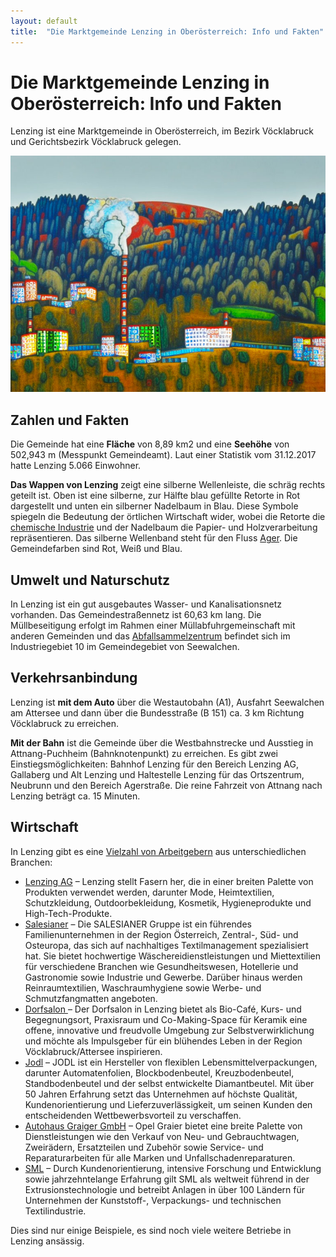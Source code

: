 ```yaml
---
layout: default
title:  "Die Marktgemeinde Lenzing in Oberösterreich: Info und Fakten"
---
```

# Die Marktgemeinde Lenzing in Oberösterreich: Info und Fakten

Lenzing ist eine Marktgemeinde in Oberösterreich, im Bezirk Vöcklabruck und Gerichtsbezirk Vöcklabruck gelegen. 

![Im Stil von Friedensreich Regentag Hundertwasser: Der Industrieort Lenzing in Österreich &copy; Stable Diffusion](/assets/images/industrieort-lenzing.jpg "Im Stil von Friedensreich Regentag Hundertwasser: Der Industrieort Lenzing in Österreich &copy; Stable Diffusion")

## Zahlen und Fakten

Die Gemeinde hat eine **Fläche** von 8,89 km2 und eine **Seehöhe** von 502,943 m (Messpunkt Gemeindeamt). Laut einer Statistik vom 31.12.2017 hatte Lenzing 5.066 Einwohner.

**Das Wappen von Lenzing** zeigt eine silberne Wellenleiste, die schräg rechts geteilt ist. Oben ist eine silberne, zur Hälfte blau gefüllte Retorte in Rot dargestellt und unten ein silberner Nadelbaum in Blau. Diese Symbole spiegeln die Bedeutung der örtlichen Wirtschaft wider, wobei die Retorte die [chemische Industrie](https://www.lenzing.com/) und der Nadelbaum die Papier- und Holzverarbeitung repräsentieren. Das silberne Wellenband steht für den Fluss [Ager](https://de.wikipedia.org/wiki/Ager). Die Gemeindefarben sind Rot, Weiß und Blau.

## Umwelt und Naturschutz 

In Lenzing ist ein gut ausgebautes Wasser- und Kanalisationsnetz vorhanden. Das Gemeindestraßennetz ist 60,63 km lang. Die Müllbeseitigung erfolgt im Rahmen einer Müllabfuhrgemeinschaft mit anderen Gemeinden und das [Abfallsammelzentrum](https://www.altstoffsammelzentrum.at/wo_wann_was/asz/show/Asz/seewalchen.html "ASZ Attersee-Nord") befindet sich im Industriegebiet 10 im Gemeindegebiet von Seewalchen.

## Verkehrsanbindung

Lenzing ist **mit dem Auto** über die Westautobahn (A1), Ausfahrt Seewalchen am Attersee und dann über die Bundesstraße (B 151) ca. 3 km Richtung Vöcklabruck zu erreichen. 

**Mit der Bahn** ist die Gemeinde über die Westbahnstrecke und Ausstieg in Attnang-Puchheim (Bahnknotenpunkt) zu erreichen. Es gibt zwei Einstiegsmöglichkeiten: Bahnhof Lenzing für den Bereich Lenzing AG, Gallaberg und Alt Lenzing und Haltestelle Lenzing für das Ortszentrum, Neubrunn und den Bereich Agerstraße. Die reine Fahrzeit von Attnang nach Lenzing beträgt ca. 15 Minuten.

## Wirtschaft

In Lenzing gibt es eine [Vielzahl von Arbeitgebern](https://www.gezuwa.at/arbeitgeber-unternehmen-wirtschaftsbetriebe-lenzing/ "Vielfalt der Wirtschaft: Unternehmen und Arbeitgeber, die Lenzing prägen") aus unterschiedlichen Branchen:

* [Lenzing AG](https://www.lenzing.com/) &ndash; Lenzing stellt Fasern her, die in einer breiten Palette von Produkten verwendet werden, darunter Mode, Heimtextilien, Schutzkleidung, Outdoorbekleidung, Kosmetik, Hygieneprodukte und High-Tech-Produkte.
* [Salesianer](https://www.salesianer.at/) &ndash; Die SALESIANER Gruppe ist ein führendes Familienunternehmen in der Region Österreich, Zentral-, Süd- und Osteuropa, das sich auf nachhaltiges Textilmanagement spezialisiert hat. Sie bietet hochwertige Wäschereidienstleistungen und Miettextilien für verschiedene Branchen wie Gesundheitswesen, Hotellerie und Gastronomie sowie Industrie und Gewerbe. Darüber hinaus werden Reinraumtextilien, Waschraumhygiene sowie Werbe- und Schmutzfangmatten angeboten.
* [Dorfsalon ](https://www.dorfsalon.at/) &ndash; Der Dorfsalon in Lenzing bietet als Bio-Café, Kurs- und Begegnungsort, Praxisraum und Co-Making-Space für Keramik eine offene, innovative und freudvolle Umgebung zur Selbstverwirklichung und möchte als Impulsgeber für ein blühendes Leben in der Region Vöcklabruck/Attersee inspirieren.
* [Jodl](https://www.jodl.at/) &ndash; JODL ist ein Hersteller von flexiblen Lebensmittelverpackungen, darunter Automatenfolien, Blockbodenbeutel, Kreuzbodenbeutel, Standbodenbeutel und der selbst entwickelte Diamantbeutel. Mit über 50 Jahren Erfahrung setzt das Unternehmen auf höchste Qualität, Kundenorientierung und Lieferzuverlässigkeit, um seinen Kunden den entscheidenden Wettbewerbsvorteil zu verschaffen.
* [Autohaus Graiger GmbH](https://www.opel-graiger.at/ "Neu- und Gebrauchtfahrzeuge, Zweiräder, Ersatzteile und Zubehör sowie Service- und Reparaturarbeiten.") &ndash; Opel Graier bietet eine breite Palette von Dienstleistungen wie den Verkauf von Neu- und Gebrauchtwagen, Zweirädern, Ersatzteilen und Zubehör sowie Service- und Reparaturarbeiten für alle Marken und Unfallschadenreparaturen.
* [SML](https://www.sml.at/) &ndash; Durch Kundenorientierung, intensive Forschung und Entwicklung sowie jahrzehntelange Erfahrung gilt SML als weltweit führend in der Extrusionstechnologie und betreibt Anlagen in über 100 Ländern für Unternehmen der Kunststoff-, Verpackungs- und technischen Textilindustrie.

Dies sind nur einige Beispiele, es sind noch viele weitere Betriebe in Lenzing ansässig.
